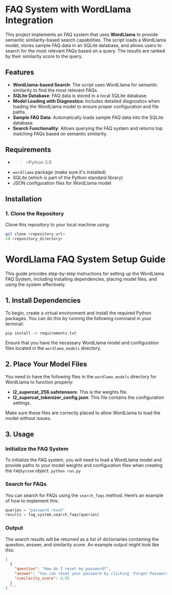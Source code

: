 # FAQ System with WordLlama Integration

This project implements an FAQ system that uses **WordLlama** to provide semantic similarity-based search capabilities. The script loads a WordLlama model, stores sample FAQ data in an SQLite database, and allows users to search for the most relevant FAQs based on a query. The results are ranked by their similarity score to the query.

## Features

- **WordLlama-based Search**: The script uses WordLlama for semantic similarity to find the most relevant FAQs.
- **SQLite Database**: FAQ data is stored in a local SQLite database.
- **Model Loading with Diagnostics**: Includes detailed diagnostics when loading the WordLlama model to ensure proper configuration and file paths.
- **Sample FAQ Data**: Automatically loads sample FAQ data into the SQLite database.
- **Search Functionality**: Allows querying the FAQ system and returns top matching FAQs based on semantic similarity.

## Requirements

- >=Python 3.8
- `wordllama` package (make sure it's installed)
- SQLite (which is part of the Python standard library)
- JSON configuration files for WordLlama model

## Installation

### 1. Clone the Repository
Clone this repository to your local machine using:

```bash
git clone <repository_url>
cd <repository_directory>
```

# WordLlama FAQ System Setup Guide

This guide provides step-by-step instructions for setting up the WordLlama FAQ System, including installing dependencies, placing model files, and using the system effectively.

## 1. Install Dependencies

To begin, create a virtual environment and install the required Python packages. You can do this by running the following command in your terminal:

```pip install -r requirements.txt```

Ensure that you have the necessary WordLlama model and configuration files located in the `wordlama_models` directory.

## 2. Place Your Model Files

You need to have the following files in the `wordlama_models` directory for WordLlama to function properly:

- **l2_supercat_256.safetensors**: This is the weights file.
- **l2_supercat_tokenizer_config.json**: This file contains the configuration settings.

Make sure these files are correctly placed to allow WordLlama to load the model without issues.

## 3. Usage

### Initialize the FAQ System

To initialize the FAQ system, you will need to load a WordLlama model and provide paths to your model weights and configuration files when creating the `FAQSystem` object.
```python run.py``` 

### Search for FAQs

You can search for FAQs using the `search_faqs` method. Here’s an example of how to implement this:

```python
queries = "password reset"
results = faq_system.search_faqs(queries)
```

### Output
The search results will be returned as a list of dictionaries containing the question, answer, and similarity score. An example output might look like this:
```json
[
  {
    "question": "How do I reset my password?",
    "answer": "You can reset your password by clicking 'Forgot Password' on the login page.",
    "similarity_score": 0.95
  }
] ```

